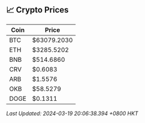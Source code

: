 ## 📈 Crypto Prices

| Coin | Price |
| ---- | ----- |
| BTC | $63079.2030 |
| ETH | $3285.5202 |
| BNB | $514.6860 |
| CRV | $0.6083 |
| ARB | $1.5576 |
| OKB | $58.5279 |
| DOGE | $0.1311 |

_Last Updated: 2024-03-19 20:06:38.394 +0800 HKT_